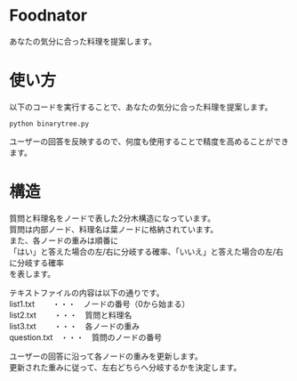 # Foodnator
あなたの気分に合った料理を提案します。

# 使い方
 
以下のコードを実行することで、あなたの気分に合った料理を提案します。

```
python binarytree.py
```

ユーザーの回答を反映するので、何度も使用することで精度を高めることができます。 
 
# 構造

質問と料理名をノードで表した2分木構造になっています。  
質問は内部ノード、料理名は葉ノードに格納されています。  
また、各ノードの重みは順番に  
「はい」と答えた場合の左/右に分岐する確率、「いいえ」と答えた場合の左/右に分岐する確率  
を表します。

テキストファイルの内容は以下の通りです。  
list1.txt　 　・・・　ノードの番号（0から始まる）  
list2.txt 　　・・・　質問と料理名  
list3.txt　 　・・・　各ノードの重み  
question.txt　・・・　質問のノードの番号  

ユーザーの回答に沿って各ノードの重みを更新します。  
更新された重みに従って、左右どちらへ分岐するかを決定します。

